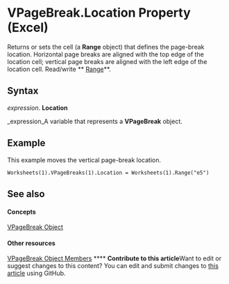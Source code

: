 
# VPageBreak.Location Property (Excel)

Returns or sets the cell (a  **Range** object) that defines the page-break location. Horizontal page breaks are aligned with the top edge of the location cell; vertical page breaks are aligned with the left edge of the location cell. Read/write ** [Range](b8207778-0dcc-4570-1234-f130532cc8cd.md)**.


## Syntax

 _expression_. **Location**

 _expression_A variable that represents a  **VPageBreak** object.


## Example

This example moves the vertical page-break location.


```
Worksheets(1).VPageBreaks(1).Location = Worksheets(1).Range("e5")
```


## See also


#### Concepts


 [VPageBreak Object](0b37bdc0-b7e2-2b3f-ba6c-853cbbb67837.md)
#### Other resources


 [VPageBreak Object Members](d6d29663-7922-a736-8964-730815c46e07.md)
****   **Contribute to this article**Want to edit or suggest changes to this content? You can edit and submit changes to  [this article](https://github.com/jhershey00/VBA_Excel_Test/OpenXMLCon/articles/d039049f-5b08-d867-c874-f25ca0dbe70f.md) using GitHub.

